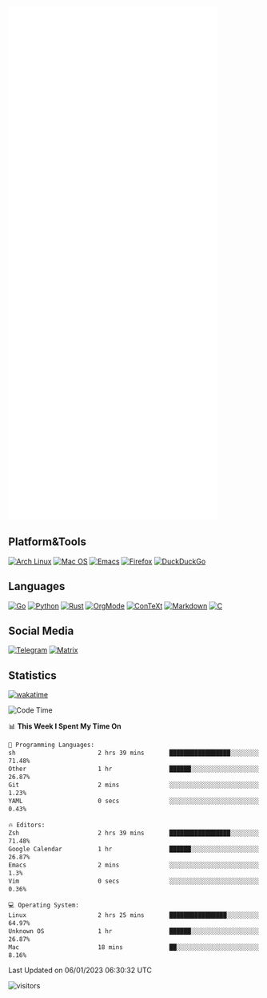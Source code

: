 ![Metrics](https://github.com/SteamedFish/SteamedFish/blob/master/github-metrics.svg)

## Platform&Tools

[![Arch Linux](https://img.shields.io/badge/ArchLinux-1793D1?logo=arch-linux&logoColor=fff&style=flat-square)](https://archlinux.org/)
[![Mac OS](https://img.shields.io/badge/MacOS-000000?style=flat-square&logo=macos&logoColor=F0F0F0)](https://www.apple.com/macos/)
[![Emacs](https://img.shields.io/badge/Emacs-%237F5AB6.svg?&style=flat-square&logo=gnu-emacs&logoColor=white)](https://www.gnu.org/software/emacs/)
[![Firefox](https://img.shields.io/badge/Firefox-FF7139?style=flat-square&logo=Firefox-Browser&logoColor=white)](https://firefox.com/)
[![DuckDuckGo](https://img.shields.io/badge/DuckDuckGo-DE5833?style=flat-square&logo=DuckDuckGo&logoColor=white)](https://duckduckgo.com/)

## Languages

[![Go](https://img.shields.io/badge/Golang-%2300ADD8.svg?style=flat-square&logo=go&logoColor=white)](https://golang.org/)
[![Python](https://img.shields.io/badge/Python-3670A0?style=flat-square&logo=python&logoColor=ffdd54)](https://www.python.org/)
[![Rust](https://img.shields.io/badge/Rust-%23000000.svg?style=flat-square&logo=rust&logoColor=white)](https://www.rust-lang.org/)
[![OrgMode](https://img.shields.io/badge/OrgMode-%23000000.svg?style=flat-square&logo=org&logoColor=white)](https://orgmode.org/)
[![ConTeXt](https://img.shields.io/badge/ConTeXt-%23008080.svg?style=flat-square&logo=latex&logoColor=white)](https://contextgarden.net/)
[![Markdown](https://img.shields.io/badge/MarkDown-%23000000.svg?style=flat-square&logo=markdown&logoColor=white)](https://daringfireball.net/projects/markdown/)
[![C](https://img.shields.io/badge/C-%2300599C.svg?style=flat-square&logo=c&logoColor=white)](https://www.iso.org/standard/74528.html)

## Social Media
[![Telegram](https://img.shields.io/badge/SteamedFish-2CA5E0?style=social&logo=telegram&logoColor=white)](https://t.me/SteamedFish)
[![Matrix](https://img.shields.io/badge/SteamedFish-2CA5E0?style=social&logo=matrix&logoColor=black)](https://matrix.to/#/@i:steamedfish.org)

## Statistics
[![wakatime](https://wakatime.com/badge/user/168280d6-fcf2-4b4f-ad3a-dc4612f35b38.svg)](https://wakatime.com/@168280d6-fcf2-4b4f-ad3a-dc4612f35b38)

<!--START_SECTION:waka-->
![Code Time](http://img.shields.io/badge/Code%20Time-2%2C244%20hrs%206%20mins-blue)

📊 **This Week I Spent My Time On** 

```text
💬 Programming Languages: 
sh                       2 hrs 39 mins       █████████████████░░░░░░░░   71.48% 
Other                    1 hr                ██████░░░░░░░░░░░░░░░░░░░   26.87% 
Git                      2 mins              ░░░░░░░░░░░░░░░░░░░░░░░░░   1.23% 
YAML                     0 secs              ░░░░░░░░░░░░░░░░░░░░░░░░░   0.43%

🔥 Editors: 
Zsh                      2 hrs 39 mins       █████████████████░░░░░░░░   71.48% 
Google Calendar          1 hr                ██████░░░░░░░░░░░░░░░░░░░   26.87% 
Emacs                    2 mins              ░░░░░░░░░░░░░░░░░░░░░░░░░   1.3% 
Vim                      0 secs              ░░░░░░░░░░░░░░░░░░░░░░░░░   0.36%

💻 Operating System: 
Linux                    2 hrs 25 mins       ████████████████░░░░░░░░░   64.97% 
Unknown OS               1 hr                ██████░░░░░░░░░░░░░░░░░░░   26.87% 
Mac                      18 mins             ██░░░░░░░░░░░░░░░░░░░░░░░   8.16%

```


 Last Updated on 06/01/2023 06:30:32 UTC
<!--END_SECTION:waka-->

![visitors](https://visitor-badge.laobi.icu/badge?page_id=SteamedFish.SteamedFish)
